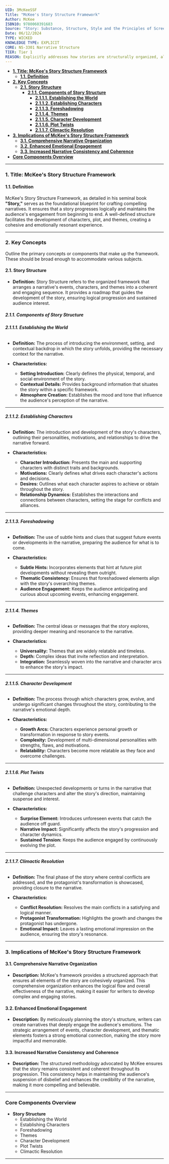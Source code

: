 ```yaml
---
UID: 3McKeeSSF
Title: "McKee's Story Structure Framework"
Author: McKee
ISBN10: 9780060391683
Source: "Story: Substance, Structure, Style and the Principles of Screenwriting"
Date: 06/12/2024
TYPE: WICKED
KNOWLEDGE TYPE: EXPLICIT
CORE: NS-3301 Narrative Structure
TIER: Tier 1
REASON: Explicitly addresses how stories are structurally organized, aligning directly with narrative structure.
---
```


- [**1. Title: McKee's Story Structure Framework**](#1-title-mckees-story-structure-framework)
  - [**1.1. Definition**](#11-definition)
- [**2. Key Concepts**](#2-key-concepts)
  - [**2.1. Story Structure**](#21-story-structure)
    - [**2.1.1. Components of Story Structure**](#211-components-of-story-structure)
      - [**2.1.1.1. Establishing the World**](#2111-establishing-the-world)
      - [**2.1.1.2. Establishing Characters**](#2112-establishing-characters)
      - [**2.1.1.3. Foreshadowing**](#2113-foreshadowing)
      - [**2.1.1.4. Themes**](#2114-themes)
      - [**2.1.1.5. Character Development**](#2115-character-development)
      - [**2.1.1.6. Plot Twists**](#2116-plot-twists)
      - [**2.1.1.7. Climactic Resolution**](#2117-climactic-resolution)
- [**3. Implications of McKee's Story Structure Framework**](#3-implications-of-mckees-story-structure-framework)
  - [**3.1. Comprehensive Narrative Organization**](#31-comprehensive-narrative-organization)
  - [**3.2. Enhanced Emotional Engagement**](#32-enhanced-emotional-engagement)
  - [**3.3. Increased Narrative Consistency and Coherence**](#33-increased-narrative-consistency-and-coherence)
- [**Core Components Overview**](#core-components-overview)

---

### **1. Title: McKee's Story Structure Framework**

#### **1.1. Definition**

McKee's Story Structure Framework, as detailed in his seminal book **"Story,"** serves as the foundational blueprint for crafting compelling narratives. It ensures that a story progresses logically and maintains the audience's engagement from beginning to end. A well-defined structure facilitates the development of characters, plot, and themes, creating a cohesive and emotionally resonant experience.

---

### **2. Key Concepts**

Outline the primary concepts or components that make up the framework. These should be broad enough to accommodate various subjects.

#### **2.1. Story Structure**

- **Definition:**
  Story Structure refers to the organized framework that arranges a narrative's events, characters, and themes into a coherent and engaging sequence. It provides a roadmap that guides the development of the story, ensuring logical progression and sustained audience interest.

##### **2.1.1. Components of Story Structure**

###### **2.1.1.1. Establishing the World**

- **Definition:**
  The process of introducing the environment, setting, and contextual backdrop in which the story unfolds, providing the necessary context for the narrative.

- **Characteristics:**
  - **Setting Introduction:** Clearly defines the physical, temporal, and social environment of the story.
  - **Contextual Details:** Provides background information that situates the story within a specific framework.
  - **Atmosphere Creation:** Establishes the mood and tone that influence the audience's perception of the narrative.

---

###### **2.1.1.2. Establishing Characters**

- **Definition:**
  The introduction and development of the story's characters, outlining their personalities, motivations, and relationships to drive the narrative forward.

- **Characteristics:**
  - **Character Introduction:** Presents the main and supporting characters with distinct traits and backgrounds.
  - **Motivations:** Clearly defines what drives each character's actions and decisions.
  - **Desires:** Outlines what each character aspires to achieve or obtain throughout the story.
  - **Relationship Dynamics:** Establishes the interactions and connections between characters, setting the stage for conflicts and alliances.

---

###### **2.1.1.3. Foreshadowing**

- **Definition:**
  The use of subtle hints and clues that suggest future events or developments in the narrative, preparing the audience for what is to come.

- **Characteristics:**
  - **Subtle Hints:** Incorporates elements that hint at future plot developments without revealing them outright.
  - **Thematic Consistency:** Ensures that foreshadowed elements align with the story's overarching themes.
  - **Audience Engagement:** Keeps the audience anticipating and curious about upcoming events, enhancing engagement.

---

###### **2.1.1.4. Themes**

- **Definition:**
  The central ideas or messages that the story explores, providing deeper meaning and resonance to the narrative.

- **Characteristics:**
  - **Universality:** Themes that are widely relatable and timeless.
  - **Depth:** Complex ideas that invite reflection and interpretation.
  - **Integration:** Seamlessly woven into the narrative and character arcs to enhance the story's impact.

---

###### **2.1.1.5. Character Development**

- **Definition:**
  The process through which characters grow, evolve, and undergo significant changes throughout the story, contributing to the narrative's emotional depth.

- **Characteristics:**
  - **Growth Arcs:** Characters experience personal growth or transformation in response to story events.
  - **Complexity:** Development of multi-dimensional personalities with strengths, flaws, and motivations.
  - **Relatability:** Characters become more relatable as they face and overcome challenges.

---

###### **2.1.1.6. Plot Twists**

- **Definition:**
  Unexpected developments or turns in the narrative that challenge characters and alter the story's direction, maintaining suspense and interest.

- **Characteristics:**
  - **Surprise Element:** Introduces unforeseen events that catch the audience off guard.
  - **Narrative Impact:** Significantly affects the story's progression and character dynamics.
  - **Sustained Tension:** Keeps the audience engaged by continuously evolving the plot.

---

###### **2.1.1.7. Climactic Resolution**

- **Definition:**
  The final phase of the story where central conflicts are addressed, and the protagonist's transformation is showcased, providing closure to the narrative.

- **Characteristics:**
  - **Conflict Resolution:** Resolves the main conflicts in a satisfying and logical manner.
  - **Protagonist Transformation:** Highlights the growth and changes the protagonist has undergone.
  - **Emotional Impact:** Leaves a lasting emotional impression on the audience, ensuring the story's resonance.

---

### **3. Implications of McKee's Story Structure Framework**

#### **3.1. Comprehensive Narrative Organization**

- **Description:**
  McKee's framework provides a structured approach that ensures all elements of the story are cohesively organized. This comprehensive organization enhances the logical flow and overall effectiveness of the narrative, making it easier for writers to develop complex and engaging stories.

#### **3.2. Enhanced Emotional Engagement**

- **Description:**
  By meticulously planning the story's structure, writers can create narratives that deeply engage the audience's emotions. The strategic arrangement of events, character development, and thematic elements fosters a strong emotional connection, making the story more impactful and memorable.

#### **3.3. Increased Narrative Consistency and Coherence**

- **Description:**
  The structured methodology advocated by McKee ensures that the story remains consistent and coherent throughout its progression. This consistency helps in maintaining the audience's suspension of disbelief and enhances the credibility of the narrative, making it more compelling and believable.

---

### **Core Components Overview**

- **Story Structure**
  - Establishing the World
  - Establishing Characters
  - Foreshadowing
  - Themes
  - Character Development
  - Plot Twists
  - Climactic Resolution

---
